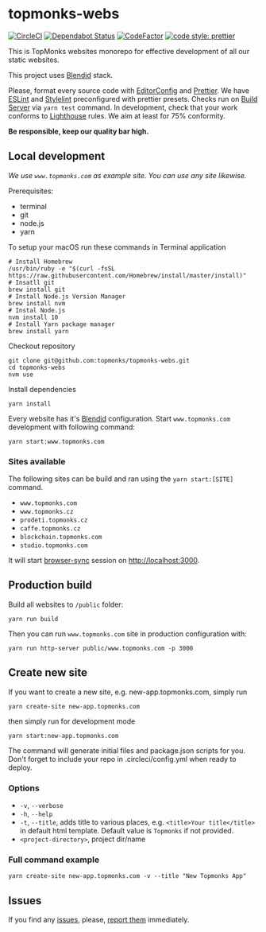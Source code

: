 # topmonks-webs

[![CircleCI](https://circleci.com/gh/topmonks/topmonks-webs.svg?style=svg&circle-token=758ac963913c835092778195e28b03bd4d17ac52)](https://circleci.com/gh/topmonks/topmonks-webs)
[![Dependabot Status](https://api.dependabot.com/badges/status?host=github&identifier=111909755)](https://dependabot.com)
[![CodeFactor](https://www.codefactor.io/repository/github/topmonks/topmonks-webs/badge)](https://www.codefactor.io/repository/github/topmonks/topmonks-webs)
[![code style: prettier](https://img.shields.io/badge/code_style-prettier-ff69b4.svg?style=flat-square)](https://github.com/prettier/prettier)

This is TopMonks websites monorepo for effective development of all our static websites.

This project uses [Blendid](https://github.com/vigetlabs/blendid) stack.

Please, format every source code with [EditorConfig](https://editorconfig.org/) and [Prettier](https://github.com/prettier/prettier). We have [ESLint](https://eslint.org/) and [Stylelint](https://stylelint.io/)
preconfigured with prettier presets. Checks run on [Build Server](https://circleci.com/gh/topmonks/topmonks-webs) via `yarn test` command.
In development, check that your work conforms to [Lighthouse](https://developers.google.com/web/tools/lighthouse/) rules. We aim at least for 75% conformity.  

**Be responsible, keep our quality bar high.**

## Local development

*We use `www.topmonks.com` as example site. You can use any site likewise.*

Prerequisites: 
 * terminal
 * git
 * node.js
 * yarn

To setup your macOS run these commands in Terminal application
```
# Install Homebrew
/usr/bin/ruby -e "$(curl -fsSL https://raw.githubusercontent.com/Homebrew/install/master/install)"
# Insatll git
brew install git
# Install Node.js Version Manager
brew install nvm
# Instal Node.js
nvm install 10
# Install Yarn package manager
brew install yarn
```

Checkout repository
```
git clone git@github.com:topmonks/topmonks-webs.git
cd topmonks-webs
nvm use
```

Install dependencies

```
yarn install
```

Every website has it's [Blendid](https://github.com/vigetlabs/blendid) configuration.
Start `www.topmonks.com` development with following command:

```
yarn start:www.topmonks.com
```

### Sites available

The following sites can be build and ran using the `yarn start:[SITE]` command.

* `www.topmonks.com`
* `www.topmonks.cz`
* `prodeti.topmonks.cz`
* `caffe.topmonks.cz`
* `blockchain.topmonks.com`
* `studio.topmonks.com`

It will start [browser-sync](https://browsersync.io/) session on [http://localhost:3000](http://localhost:3000).

## Production build

Build all websites to `/public` folder:

```
yarn run build
```

Then you can run `www.topmonks.com` site in production configuration with:

```
yarn run http-server public/www.topmonks.com -p 3000
```


## Create new site

If you want to create a new site, e.g. new-app.topmonks.com, simply run

```
yarn create-site new-app.topmonks.com
```

then simply run for development mode

```
yarn start:new-app.topmonks.com
```

The command will generate initial files and package.json scripts for you. Don't forget to include your repo in .circleci/config.yml when ready to deploy.

### Options

* `-v`, `--verbose`
* `-h`, `--help`
* `-t`, `--title`, adds title to various places, e.g. `<title>Your title</title>` in default html template. Default value is `Topmonks` if not provided.
* `<project-directory>`, project dir/name

### Full command example
```
yarn create-site new-app.topmonks.com -v --title "New Topmonks App" 
```


## Issues

If you find any [issues](https://github.com/topmonks/topmonks-webs/issues), please, [report them](https://github.com/topmonks/topmonks-webs/issues/new) immediately.
